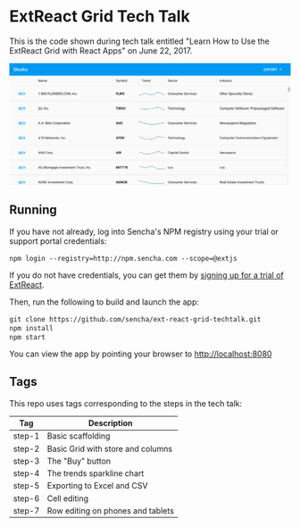 # ExtReact Grid Tech Talk

This is the code shown during tech talk entitled "Learn How to Use the ExtReact Grid with React Apps" on June 22, 2017.

![screenshot](screenshot.png)

## Running

If you have not already, log into Sencha's NPM registry using your trial or support portal credentials:

```
npm login --registry=http://npm.sencha.com --scope=@extjs
```

If you do not have credentials, you can get them by [signing up for a trial of ExtReact](http://sencha.com/extreact).

Then, run the following to build and launch the app:

```
git clone https://github.com/sencha/ext-react-grid-techtalk.git
npm install
npm start
```

You can view the app by pointing your browser to [http://localhost:8080](http://localhost:8080)

## Tags

This repo uses tags corresponding to the steps in the tech talk:

| Tag | Description |
| --- | ----------- |
| step-1 | Basic scaffolding |
| step-2 | Basic Grid with store and columns |
| step-3 | The "Buy" button |
| step-4 | The trends sparkline chart |
| step-5 | Exporting to Excel and CSV |
| step-6 | Cell editing |
| step-7 | Row editing on phones and tablets |
